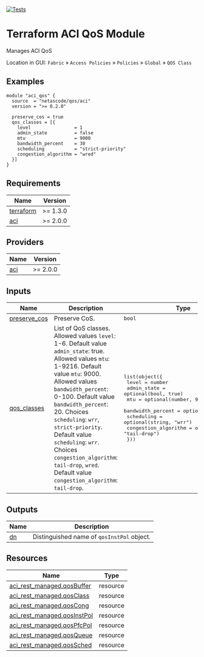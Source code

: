 <!-- BEGIN_TF_DOCS -->
[![Tests](https://github.com/netascode/terraform-aci-qos/actions/workflows/test.yml/badge.svg)](https://github.com/netascode/terraform-aci-qos/actions/workflows/test.yml)

# Terraform ACI QoS Module

Manages ACI QoS

Location in GUI:
`Fabric` » `Access Policies` » `Policies` » `Global` » `QOS Class`

## Examples

```hcl
module "aci_qos" {
  source  = "netascode/qos/aci"
  version = ">= 0.2.0"

  preserve_cos = true
  qos_classes = [{
    level                = 1
    admin_state          = false
    mtu                  = 9000
    bandwidth_percent    = 30
    scheduling           = "strict-priority"
    congestion_algorithm = "wred"
  }]
}
```

## Requirements

| Name | Version |
|------|---------|
| <a name="requirement_terraform"></a> [terraform](#requirement\_terraform) | >= 1.3.0 |
| <a name="requirement_aci"></a> [aci](#requirement\_aci) | >= 2.0.0 |

## Providers

| Name | Version |
|------|---------|
| <a name="provider_aci"></a> [aci](#provider\_aci) | >= 2.0.0 |

## Inputs

| Name | Description | Type | Default | Required |
|------|-------------|------|---------|:--------:|
| <a name="input_preserve_cos"></a> [preserve\_cos](#input\_preserve\_cos) | Preserve CoS. | `bool` | `false` | no |
| <a name="input_qos_classes"></a> [qos\_classes](#input\_qos\_classes) | List of QoS classes. Allowed values `level`: 1-6. Default value `admin_state`: true. Allowed values `mtu`: 1-9216. Default value `mtu`: 9000. Allowed values `bandwidth_percent`: 0-100. Default value `bandwidth_percent`: 20. Choices `scheduling`: `wrr`, `strict-priority`. Default value `scheduling`: `wrr`. Choices `congestion_algorithm`: `tail-drop`, `wred`. Default value `congestion_algorithm`: `tail-drop`. | <pre>list(object({<br>    level                = number<br>    admin_state          = optional(bool, true)<br>    mtu                  = optional(number, 9000)<br>    bandwidth_percent    = optional(number, 20)<br>    scheduling           = optional(string, "wrr")<br>    congestion_algorithm = optional(string, "tail-drop")<br>  }))</pre> | `[]` | no |

## Outputs

| Name | Description |
|------|-------------|
| <a name="output_dn"></a> [dn](#output\_dn) | Distinguished name of `qosInstPol` object. |

## Resources

| Name | Type |
|------|------|
| [aci_rest_managed.qosBuffer](https://registry.terraform.io/providers/CiscoDevNet/aci/latest/docs/resources/rest_managed) | resource |
| [aci_rest_managed.qosClass](https://registry.terraform.io/providers/CiscoDevNet/aci/latest/docs/resources/rest_managed) | resource |
| [aci_rest_managed.qosCong](https://registry.terraform.io/providers/CiscoDevNet/aci/latest/docs/resources/rest_managed) | resource |
| [aci_rest_managed.qosInstPol](https://registry.terraform.io/providers/CiscoDevNet/aci/latest/docs/resources/rest_managed) | resource |
| [aci_rest_managed.qosPfcPol](https://registry.terraform.io/providers/CiscoDevNet/aci/latest/docs/resources/rest_managed) | resource |
| [aci_rest_managed.qosQueue](https://registry.terraform.io/providers/CiscoDevNet/aci/latest/docs/resources/rest_managed) | resource |
| [aci_rest_managed.qosSched](https://registry.terraform.io/providers/CiscoDevNet/aci/latest/docs/resources/rest_managed) | resource |
<!-- END_TF_DOCS -->